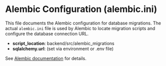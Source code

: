 # Alembic Configuration (alembic.ini)

This file documents the Alembic configuration for database migrations. The actual `alembic.ini` file is used by Alembic to locate migration scripts and configure the database connection URL.

- **script_location**: backend/src/alembic_migrations
- **sqlalchemy.url**: (set via environment or .env file)

See [Alembic documentation](https://alembic.sqlalchemy.org/en/latest/) for details.
